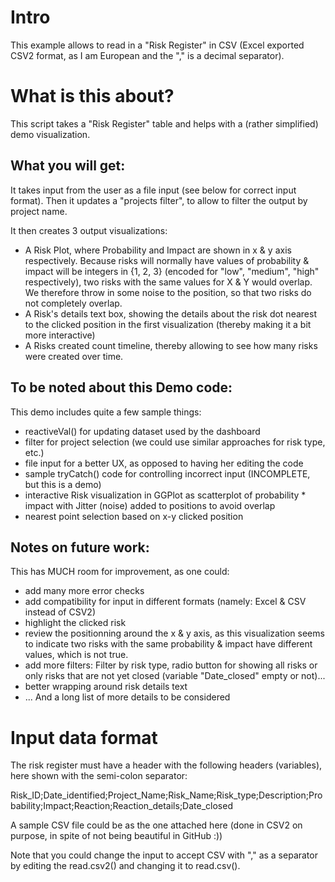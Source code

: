 # Intro
This example allows to read in a "Risk Register" in CSV (Excel exported CSV2 format, as I am European and the "," is a decimal separator).

# What is this about?

This script takes a "Risk Register" table and helps with a (rather simplified) demo visualization.

## What you will get:

It takes input from the user as a file input (see below for correct input format).
Then it updates a "projects filter", to allow to filter the output by project name.

It then creates 3 output visualizations:
* A Risk Plot, where Probability and Impact are shown in x & y axis respectively. Because risks will normally have values of probability & impact will be integers in {1, 2, 3} (encoded for "low", "medium", "high" respectively), two risks with the same values for X & Y would overlap. We therefore throw in some noise to the position, so that two risks do not completely overlap.
* A Risk's details text box, showing the details about the risk dot nearest to the clicked position in the first visualization (thereby making it a bit more interactive)
* A Risks created count timeline, thereby allowing to see how many risks were created over time.

## To be noted about this Demo code:
This demo includes quite a few sample things:
* reactiveVal() for updating dataset used by the dashboard
* filter for project selection (we could use similar approaches for risk type, etc.)
* file input for a better UX, as opposed to having her editing the code
* sample tryCatch() code for controlling incorrect input (INCOMPLETE, but this is a demo)
* interactive Risk visualization in GGPlot as scatterplot of probability * impact with Jitter (noise) added to positions to avoid overlap
* nearest point selection based on x-y clicked position

## Notes on future work:

This has MUCH room for improvement, as one could:
* add many more error checks
* add compatibility for input in different formats (namely: Excel & CSV instead of CSV2)
* highlight the clicked risk
* review the positionning around the x & y axis, as this visualization seems to indicate two risks with the same probability & impact have different values, which is not true.
* add more filters: Filter by risk type, radio button for showing all risks or only risks that are not yet closed (variable "Date_closed" empty or not)...
* better wrapping around risk details text
* ...
And a long list of more details to be considered

# Input data format
The risk register must have a header with the following headers (variables), here shown with the semi-colon separator:

Risk_ID;Date_identified;Project_Name;Risk_Name;Risk_type;Description;Probability;Impact;Reaction;Reaction_details;Date_closed

A sample CSV file could be as the one attached here (done in CSV2 on purpose, in spite of not being beautiful in GitHub :))

Note that you could change the input to accept CSV with "," as a separator by editing the read.csv2() and changing it to read.csv().
